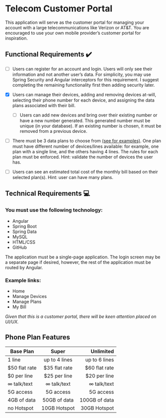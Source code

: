 # Telecom Customer Portal 

This application will serve as the customer portal for managing your account with a large telecommunications like Verizon or AT&T. You are encouraged to use your own mobile provider’s customer portal for inspiration. 

## Functional Requirements :heavy_check_mark:
- [ ] Users can register for an account and login. Users will only see their information and not another user’s data. For simplicity, you may use Spring Security and Angular interceptors for this requirement. I suggest completing the remaining functionality first then adding security later. 

- [x] Users can manage their devices, adding and removing devices at-will, selecting their phone number for each device, and assigning the data plans associated with their bill. 
  - [ ] Users can add new devices and bring over their existing number or have a new number generated. This generated number must be unique (in your database). If an existing number is chosen, it must be removed from a previous device. 

- [ ] There must be 3 data plans to choose from [(see for examples)](https://www.att.com/plans/wireless/). One plan must have different number of devices/lines available: for example, one plan with a single line, and the others having 4 lines. The rules for each plan must be enforced. Hint: validate the number of devices the user has.

- [ ] Users can see an estimated total cost of the monthly bill based on their selected plan(s). Hint: user can have many plans.  
## Technical Requirements :computer:
### You must use the following technology: 
- Angular
- Spring Boot
- Spring Data
- MySQL
- HTML/CSS
- GitHub

The application must be a single-page application. The login screen may be a separate page if desired, however, the rest of the application must be routed by Angular. 

### Example links: 
* Home 
* Manage Devices
* Manage Plans
* My Bill

*Given that this is a customer portal, there will be keen attention placed on UI/UX.*


## Phone Plan Features 
| Base Plan     | Super         | Unlimited     |
| ------------- |:-------------:| -------------:|
| 1 line        | up to 4 lines | up to 6 lines |
| $50 flat rate | $35 flat rate | $60 flat rate |
| $0 per line   | $25 per line  | $20 per line  |
| ∞ talk/text   | ∞ talk/text   | ∞ talk/text   |
| 5G access     | 5G access     | 5G access     |
| 4GB of data   | 50GB of data  | 100GB of data |
| no Hotspot    | 10GB Hotspot  | 30GB Hotspot  |
